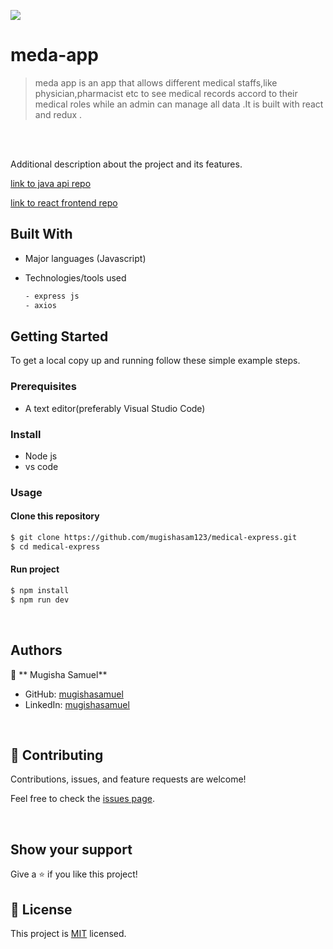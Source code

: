 
![](https://img.shields.io/badge/meda-app-pink)

# meda-app

> meda app  is an app that allows different medical staffs,like physician,pharmacist etc to see medical records accord to their medical roles while an admin can manage all data .It is built with react and redux .

<br/>

<br/>

Additional description about the project and its features.

[link to java api repo](https://github.com/mugishasam123/medical-java)

[link to react frontend repo](https://github.com/mugishasam123/medical-react)

## Built With

- Major languages (Javascript)
- Technologies/tools used

  ```bash
  - express js
  - axios

  ```

## Getting Started

To get a local copy up and running follow these simple example steps.

### Prerequisites

- A text editor(preferably Visual Studio Code)

### Install

- Node js
- vs code

### Usage

#### Clone this repository

```bash
$ git clone https://github.com/mugishasam123/medical-express.git
$ cd medical-express
```

#### Run project

```bash
$ npm install
$ npm run dev
```

<br>

## Authors

👤 ** Mugisha Samuel**

- GitHub: [mugishasamuel](https://github.com/mugishasam123)
- LinkedIn: [mugishasamuel](https://www.linkedin.com/in/mugisha-samuel-55a905208/)

<br>

## 🤝 Contributing

Contributions, issues, and feature requests are welcome!

Feel free to check the [issues page](https://github.com/mugishasam123/medical-express/issues).

<br>

## Show your support

Give a ⭐️ if you like this project!

## 📝 License

This project is [MIT](https://opensource.org/licenses/MIT) licensed.
